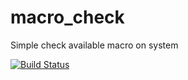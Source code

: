 # macro_check
Simple check available macro on system

[![Build Status](https://travis-ci.org/tranhuanltv/macro_check.svg?branch=master)](https://travis-ci.org/tranhuanltv/macro_check)
